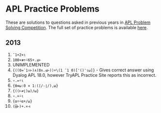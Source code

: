 # APL Practice Problems
These are solutions to questions asked in previous years in [APL Problem Solving Competition](https://www.dyalog.com/student-competition.htm).
The full set of practice problems is available [here](https://problems.tryapl.org/psets/2013.html).

## 2013
1. `¯1+2×⍳`
2. `100×≢÷⍨65+.≤⊢`
3. UNIMPLEMENTED
4. `{((0=¯1↑⊢)∧(0∧.≤⊢))+\(1 ¯1 0)['()'⍳⍵]}` - Gives correct answer using Dyalog APL 18.0, however TryAPL Practice Site reports this as incorrect.
5. `∘.=⍨⍳`
6. `{⍬≡⍵:0 ⋄ 1:(⌈/-⌊/),⍵}`
7. `{((⊢≠⌊)⍵)/⍵}`
8. `∘.×⍨⍳`
9. `{⍺÷⍨⍺+/⍵}`
10. `(⌹⊢)+.×⊣`

